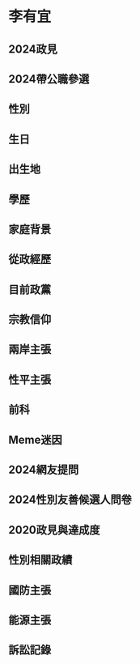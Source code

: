 # 李有宜

## 2024政見

## 2024帶公職參選

## 性別

## 生日

## 出生地

## 學歷

## 家庭背景

## 從政經歷

## 目前政黨

## 宗教信仰

## 兩岸主張

## 性平主張

## 前科

## Meme迷因

## 2024網友提問

## 2024性別友善候選人問卷

## 2020政見與達成度

## 性別相關政績

## 國防主張

## 能源主張

## 訴訟記錄
